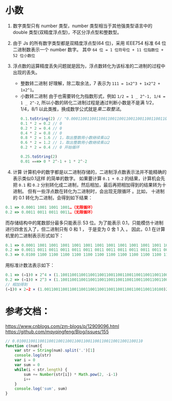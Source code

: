 # 小数

1. 数字类型只有 number 类型，number 类型相当于其他强类型语言中的 double 类型(双精度浮点型)，不区分浮点型和整数型。
2. 由于 Js 的所有数字类型都是双精度浮点型(64 位)，采用 IEEE754 标准 64 位二进制数表示一个 number 数字。
   其中 `64 位 = 1 位符号位 + 11 位指数位 + 52 位小数位`

3. 浮点数的运算精度丢失问题就是因为，浮点数转化为该标准的二进制的过程中出现的丢失。

    - 整数转二进制
      好理解，除二取余法，7 表示为 `111 = 1x2^3 + 1x2^2 + 1x2^1`。
    - 小数转二进制
      由于也需要转化为指数形式，例如 `1/2 = 1 _ 2^-1, 1/4 = 1 _ 2^-2`,
      所以小数的转化二进制过程是通过判断小数是不是满 1/2，1/4，8/1 以此类推，换成数学公式就是*乘二取整法*。
        ```js
        0.1.toString(2) // "0.0001100110011001100110011001100110011001100110011001101"
        0.1 * 2 = 0.2 // 0
        0.2 * 2 = 0.4 // 0
        0.4 * 2 = 0.8 // 0
        0.8 * 2 = 1.6 // 1，取出整数用小数继续乘以2
        0.6 * 2 = 1.2 // 1，取出整数用小数继续乘以2
        0.2 * 2 = 0.4 // 0 开始循环

        0.25.toString(2)
        0.01 ===> 0 * 2^-1 + 1 * 2^-2
        ```

4. 计算
计算机中的数字都是以二进制存储的，二进制浮点数表示法并不能精确的表示类似0.1这样 的简单的数字。
如果要计算 `0.1 + 0.2` 的结果，计算机会先把 `0.1` 和 `0.2` 分别转化成二进制，然后相加，最后再把相加得到的结果转为十进制。
但有一些浮点数在转化为二进制时，会出现无限循环 。比如， 十进制的 0.1 转化为二进制，会得到如下结果：
```js
0.1 => 0.0001 1001 1001 1001…（无限循环）
0.2 => 0.0011 0011 0011 0011…（无限循环）
```

而存储结构中的尾数部分最多只能表示 53 位。为了能表示 0.1，只能模仿十进制进行四舍五入了，但二进制只有 0 和 1 ， 于是变为 0 舍 1 入 。 
因此，0.1 在计算机里的二进制表示形式如下：
```js
0.1 => 0.0001 1001 1001 1001 1001 1001 1001 1001 1001 1001 1001 1001 1001 101
0.2 => 0.0011 0011 0011 0011 0011 0011 0011 0011 0011 0011 0011 0011 0011 001
0.3 => 0.0100 1100 1100 1100 1100 1100 1100 1100 1100 1100 1100 1100 1100 110
```

用标准计数法表示如下：
```js
0.1 => (−1)0 × 2^4 × (1.1001100110011001100110011001100110011001100110011010)2
0.2 => (−1)0 × 2^3 × (1.1001100110011001100110011001100110011001100110011010)2
// 相加得到
(−1)0 × 2−2 × (1.0011001100110011001100110011001100110011001100110100)2=>.0.30000000000000004
```


# 参考文档：
https://www.cnblogs.com/zm-blogs/p/12909096.html
https://github.com/mqyqingfeng/Blog/issues/155


```js
// 0.0100110011001100110011001100110011001100110011001100110
function c(num){
    var str = String(num).split('.')[1]
    console.log(str)
    var i = 0
    var sum = 0
    while(i < str.length) {
        sum += Number(str[i]) * Math.pow(2, -i-1)
        i++
    }
    console.log('sum', sum)
}
```